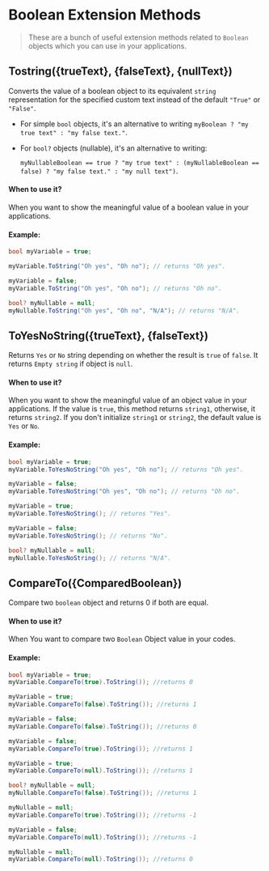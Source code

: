 # Boolean Extension Methods
>These are a bunch of useful extension methods related to `Boolean` objects which you can use in your applications.

## Tostring({trueText}, {falseText}, {nullText})
Converts the value of a boolean object to its equivalent `string` representation for the specified custom text instead of the default `"True"` or `"False"`.

- For simple `bool` objects, it's an alternative to writing `myBoolean ? "my true text" : "my false text."`.
- For `bool?` objects (nullable), it's an alternative to writing:

  `myNullableBoolean == true ? "my true text" : (myNullableBoolean == false) ? "my false text." : "my null text")`.


#### When to use it?
When you want to show the meaningful value of a boolean value in your applications.

#### Example:
```csharp
bool myVariable = true;

myVariable.ToString("Oh yes", "Oh no"); // returns "Oh yes".

myVariable = false;
myVariable.ToString("Oh yes", "Oh no"); // returns "Oh no".

bool? myNullable = null;
myNullable.ToString("Oh yes", "Oh no", "N/A"); // returns "N/A".
```

## ToYesNoString({trueText}, {falseText})
Returns `Yes` or `No` string depending on whether the result is `true` of `false`. It returns `Empty string` if object is `null`.

#### When to use it?
When you want to show the meaningful value of an object value in your applications. If the value is `true`, this method returns `string1`, otherwise, it returns `string2`.
If you don't initialize `string1` or `string2`, the default value is `Yes` or `No`.
#### Example:
```csharp
bool myVariable = true;
myVariable.ToYesNoString("Oh yes", "Oh no"); // returns "Oh yes".

myVariable = false;
myVariable.ToYesNoString("Oh yes", "Oh no"); // returns "Oh no".

myVariable = true;
myVariable.ToYesNoString(); // returns "Yes".

myVariable = false;
myVariable.ToYesNoString(); // returns "No".

bool? myNullable = null;
myNullable.ToYesNoString(); // returns "N/A".
```


## CompareTo({ComparedBoolean})
Compare two `boolean` object and returns 0 if both are equal.

#### When to use it?
When You want to compare two `Boolean` Object value in your codes.
#### Example:
```csharp
bool myVariable = true;
myVariable.CompareTo(true).ToString()); //returns 0

myVariable = true;
myVariable.CompareTo(false).ToString()); //returns 1

myVariable = false;
myVariable.CompareTo(false).ToString()); //returns 0

myVariable = false;
myVariable.CompareTo(true).ToString()); //returns 1

myVariable = true;
myVariable.CompareTo(null).ToString()); //returns 1

bool? myNullable = null;
myNullable.CompareTo(false).ToString()); //returns 1

myNullable = null;
myVariable.CompareTo(true).ToString()); //returns -1

myVariable = false;
myVariable.CompareTo(null).ToString()); //returns -1

myNullable = null;
myVariable.CompareTo(null).ToString()); //returns 0
```
